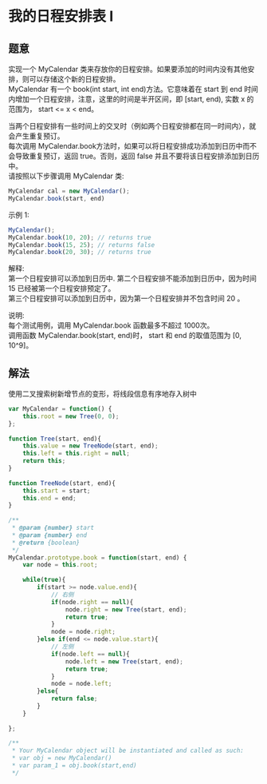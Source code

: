 # 我的日程安排表 I

## 题意
实现一个 MyCalendar 类来存放你的日程安排。如果要添加的时间内没有其他安排，则可以存储这个新的日程安排。  
MyCalendar 有一个 book(int start, int end)方法。它意味着在 start 到 end 时间内增加一个日程安排，注意，这里的时间是半开区间，即 [start, end), 实数 x 的范围为，  start <= x < end。  

当两个日程安排有一些时间上的交叉时（例如两个日程安排都在同一时间内），就会产生重复预订。  
每次调用 MyCalendar.book方法时，如果可以将日程安排成功添加到日历中而不会导致重复预订，返回 true。否则，返回 false 并且不要将该日程安排添加到日历中。  
请按照以下步骤调用 MyCalendar 类:   

```js
MyCalendar cal = new MyCalendar(); 
MyCalendar.book(start, end)  
```

示例 1:  

```js
MyCalendar();
MyCalendar.book(10, 20); // returns true
MyCalendar.book(15, 25); // returns false
MyCalendar.book(20, 30); // returns true
```

解释:   
第一个日程安排可以添加到日历中.  第二个日程安排不能添加到日历中，因为时间 15 已经被第一个日程安排预定了。  
第三个日程安排可以添加到日历中，因为第一个日程安排并不包含时间 20 。  

说明:  
每个测试用例，调用 MyCalendar.book 函数最多不超过 1000次。  
调用函数 MyCalendar.book(start, end)时， start 和 end 的取值范围为 [0, 10^9]。  

## 解法 

使用二叉搜索树新增节点的变形，将线段信息有序地存入树中  
 
```js
var MyCalendar = function() {
    this.root = new Tree(0, 0);
};
 
function Tree(start, end){
    this.value = new TreeNode(start, end);
    this.left = this.right = null;
    return this;
}
 
function TreeNode(start, end){
    this.start = start;
    this.end = end;
}
 
/** 
 * @param {number} start 
 * @param {number} end
 * @return {boolean}
 */
MyCalendar.prototype.book = function(start, end) {
    var node = this.root;
 
    while(true){
        if(start >= node.value.end){
            // 右侧
            if(node.right == null){
                node.right = new Tree(start, end);
                return true;
            }
            node = node.right;
        }else if(end <= node.value.start){
            // 左侧
            if(node.left == null){
                node.left = new Tree(start, end);
                return true;
            }
            node = node.left;
        }else{
            return false;
        }
    }
 
};
 
/**
 * Your MyCalendar object will be instantiated and called as such:
 * var obj = new MyCalendar()
 * var param_1 = obj.book(start,end)
 */
```
